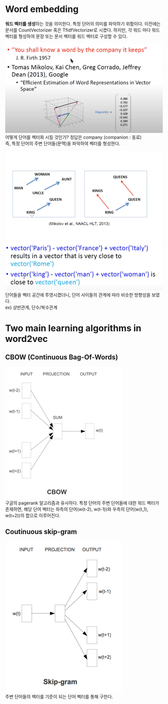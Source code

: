 # Word embedding
**워드 벡터를 생성**하는 것을 의미한다. 특정 단어의 의미를 파악하기 위함이다.
이전에는 문서를 CountVectorizer 혹은 TfidfVectorizer로 시켰다. 
하지만, 각 워드 마다 워드 벡터를 형성하여 문장 또는 문서 벡터를 워드 벡터로 구성할 수 있다.  

![img_28.png](img_28.png)  
어떻게 단어를 벡터화 시킬 것인가? 정답은 company (companion : 동료)  
즉, 특정 단어의 주변 단어들(문맥)을 파악하여 벡터를 형성한다.  

![img_29.png](img_29.png)  
![img_32.png](img_32.png)  
단어들을 벡터 공간에 투영시켰더니, 단어 사이들의 관계에 따라 비슷한 방향성을 보였다.  
ex) 상반관계, 단수/복수관계  

# Two main learning algorithms in word2vec
## CBOW (Continuous Bag-Of-Words)  
![img_30.png](img_30.png)  
구글의 pagerank 알고리즘과 유사하다. 
특정 단어의 주변 단어들에 대한 워드 벡터가 존재하면, 해당 단어 벡터는 좌측의 단어(w(t-2), w(t-1))와 우측의 단어(w(t_1), w(t+2))의 합으로 이루어진다. 

## Coutinuous skip-gram
![img_31.png](img_31.png)  
주변 단어들의 벡터를 기준이 되는 단어 벡터를 통해 구한다.  

